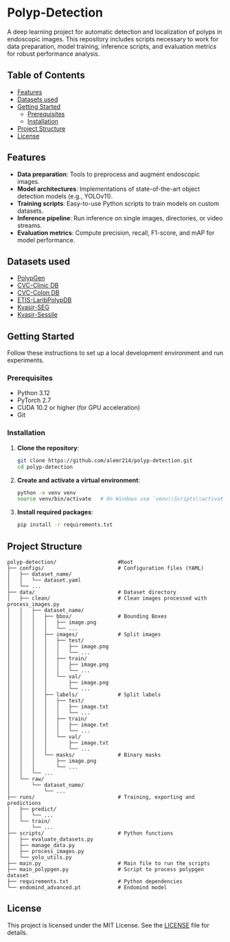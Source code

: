 # Polyp-Detection

A deep learning project for automatic detection and localization of polyps in endoscopic images. This repository includes scripts necessary to work for data preparation, model training, inference scripts, and evaluation metrics for robust performance analysis.

## Table of Contents

* [Features](#features)
* [Datasets used](#datasets-used)
* [Getting Started](#getting-started)
  * [Prerequisites](#prerequisites)
  * [Installation](#installation)
* [Project Structure](#project-structure)
* [License](#license)

## Features

* **Data preparation**: Tools to preprocess and augment endoscopic images.
* **Model architectures**: Implementations of state-of-the-art object detection models (e.g., YOLOv11).
* **Training scripts**: Easy-to-use Python scripts to train models on custom datasets.
* **Inference pipeline**: Run inference on single images, directories, or video streams.
* **Evaluation metrics**: Compute precision, recall, F1-score, and mAP for model performance.

## Datasets used

* [PolypGen](https://www.synapse.org/#!Synapse:syn45200214)
* [CVC-Clinic DB](https://www.kaggle.com/datasets/balraj98/cvcclinicdb/data)
* [CVC-Colon DB](https://www.kaggle.com/datasets/longvil/cvc-colondb)
* [ETIS-LaribPolypDB](https://www.kaggle.com/datasets/nguyenvoquocduong/etis-laribpolypdb)
* [Kvasir-SEG](https://www.kaggle.com/datasets/debeshjha1/kvasirseg)
* [Kvasir-Sessile](https://www.kaggle.com/datasets/debeshjha1/kvasirsessile)

## Getting Started

Follow these instructions to set up a local development environment and run experiments.

### Prerequisites

* Python 3.12
* PyTorch 2.7
* CUDA 10.2 or higher (for GPU acceleration)
* Git

### Installation

1. **Clone the repository**:

   ```bash
   git clone https://github.com/alemr214/polyp-detection.git
   cd polyp-detection
   ```

2. **Create and activate a virtual environment**:

   ```bash
   python -m venv venv
   source venv/bin/activate   # On Windows use `venv\\Scripts\\activate`
   ```

3. **Install required packages**:

   ```bash
   pip install -r requirements.txt
   ```

## Project Structure

```
polyp-detection/                    #Root
├── configs/                        # Configuration files (YAML)
│   ├── dataset_name/
│   │   └── dataset.yaml
│   └── ...
├── data/                           # Dataset directory
│   ├── clean/                      # Clean images processed with process_images.py
│   │   ├── dataset_name/
│   │   │   ├── bbox/               # Bounding Boxes
│   │   │   │   ├── image.png
│   │   │   │   └── ...
│   │   │   ├── images/             # Split images
│   │   │   │   ├── test/
│   │   │   │   │   ├── image.png
│   │   │   │   │   └── ...
│   │   │   │   ├── train/
│   │   │   │   │   ├── image.png
│   │   │   │   │   └── ...
│   │   │   │   └── val/
│   │   │   │       ├── image.png
│   │   │   │       └── ...
│   │   │   ├── labels/             # Split labels
│   │   │   │   ├── test/
│   │   │   │   │   ├── image.txt
│   │   │   │   │   └── ...
│   │   │   │   ├── train/
│   │   │   │   │   ├── image.txt
│   │   │   │   │   └── ...
│   │   │   │   └── val/
│   │   │   │       ├── image.txt
│   │   │   │       └── ...
│   │   │   └── masks/              # Binary masks
│   │   │       ├── image.png
│   │   │       └── ...
│   │   └── ...
│   └── raw/
│       └── dataset_name/
│           └── ...
├── runs/                           # Training, exporting and predictions
│   ├── predict/
│   │   └── ...
│   └── train/
│       └── ...
├── scripts/                        # Python functions
│   ├── evaluate_datasets.py
│   ├── manage_data.py
│   ├── process_images.py
│   └── yolo_utils.py
├── main.py                         # Main file to run the scripts
├── main_polypgen.py                # Script to process polypgen dataset
├── requirements.txt                # Python dependencies
└── endomind_advanced.pt            # Endomind model
```

## License

This project is licensed under the MIT License. See the [LICENSE](LICENSE) file for details.
